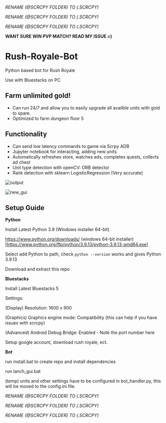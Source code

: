*RENAME (@SCRCPY FOLDER) TO (.SCRCPY)*  

*RENAME (@SCRCPY FOLDER) TO (.SCRCPY)*  

*RENAME (@SCRCPY FOLDER) TO (.SCRCPY)*  

**WANT SURE WIN PVP MATCH? READ MY ISSUE =)**

# Rush-Royale-Bot
Python based bot for Rush Royale

Use with Bluestacks on PC

## Farm unlimited gold!
* Can run 24/7 and allow you to easily upgrade all availble units with gold to spare.
* Optimized to farm dungeon floor 5 

## Functionality 
* Can send low latency commands to game via Scrpy ADB
* Jupyter notebook for interacting, adding new units
* Automatically refreshes store, watches ads, completes quests, collects ad chest
* Unit type detection with openCV: ORB detector
* Rank detection with sklearn LogisticRegression (Very accurate)

![output](https://user-images.githubusercontent.com/71280183/171181226-d680e7ca-729f-4c3d-8fc6-573736371dfb.png)

![new_gui](https://user-images.githubusercontent.com/71280183/183141310-841b100a-2ddb-4f59-a6d9-4c7789ba72db.png)



## Setup Guide

**Python**

Install Latest Python 3.9 (Windows installer 64-bit)

https://www.python.org/downloads/ (windows 64-bit installer)[https://www.python.org/ftp/python/3.9.13/python-3.9.13-amd64.exe]

Select add Python to path, check `python --version`  works and gives Python 3.9.13

Download and extract this repo

**Bluestacks**

Install Latest Bluestacks 5

Settings:

(Display) Resolution: 1600 x 900

(Graphics) Graphics engine mode: Compatibility (this can help if you have issues with scrcpy)

(Advanced) Android Debug Bridge: Enabled - Note the port number here

Setup google account, download rush royale, ect.

**Bot**

run install.bat to create repo and install dependencies

run lanch_gui.bat

(temp) units and other settings have to be configured in bot_handler.py, this will be moved to the config.ini file.

*RENAME (@SCRCPY FOLDER) TO (.SCRCPY)*  

*RENAME (@SCRCPY FOLDER) TO (.SCRCPY)*  

*RENAME (@SCRCPY FOLDER) TO (.SCRCPY)*  

